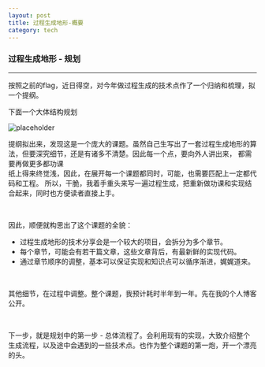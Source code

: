 ```yaml
---
layout: post
title: 过程生成地形-概要
category: tech
---
```


### 过程生成地形 - 规划
---

按照之前的flag，近日得空，对今年做过程生成的技术点作了一个归纳和梳理，拟一个提纲。

下面一个大体结构规划

![placeholder](http://assets.processon.com/chart_image/5d3e4e6ee4b043dcf848c387.png)

提纲拟出来，发现这是一个庞大的课题。虽然自己生写出了一套过程生成地形的算法，但要深究细节，还是有诸多不清楚。因此每一个点，要向外人讲出来，
都需要再做更多都功课
<br>
纸上得来终觉浅，因此，在展开每一个课题都同时，可能，也需要匹配上一定都代码和工程。
所以，干脆，我着手重头来写一遍过程生成，把重新做功课和实现结合起来，同时也方便读者直接上手。

<br>

因此，顺便就构思出了这个课题的全貌：

* 过程生成地形的技术分享会是一个较大的项目，会拆分为多个章节。
* 每个章节，可能会有若干篇文章，这些文章背后，有最新鲜的实现代码。
* 通过章节顺序的调整，基本可以保证实现和知识点可以循序渐进，娓娓道来。

<br>

其他细节，在过程中调整。整个课题，我预计耗时半年到一年。先在我的个人博客公开。

<br>

下一步，就是规划中的第一步 - 总体流程了。会利用现有的实现，大致介绍整个生成流程，以及途中会遇到的一些技术点。也作为整个课题的第一炮，开一个漂亮的头。




